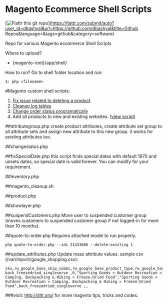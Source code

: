 Magento Ecommerce Shell Scripts
===============================

[![Flattr this git repo](http://api.flattr.com/button/flattr-badge-large.png)](https://flattr.com/submit/auto?user_id=dbashyal&url=https://github.com/dbashyal&title=Github Repos&language=&tags=github&category=software)

Repo for various Magento ecommerce Shell Scripts

Where to upload?
- {magento-root}/app/shell/
 
How to run?
Go to shell folder location and run:

`$: php <filename>`

#Magento custom shell scripts:
1. [Fix issue related to deleting a product](quoteFixer.md)
2. [Cleanup log tables](tclean.md)
3. [Change order status programatically](orderstatus.md)
4. Add all products to new and existing websites. ([view script](shell/product-to-new-website.php))

##attributegroup.php
create product attributes, create attribute set group to all attribute sets and assign new attribute to this new group. it works for existing attributes too.

##changestatus.php

##fixSpecialDate.php
this script finds special dates with default 1970 and unsets dates, so special date is valid forever. You can modify for your requirement.

##inventory.php

##magento_cleanup.sh

##product.php

##showlayer.php

##suspendCustomers.php
Move user to suspended customer group (moves customers to suspended customer group if not logged-in for more than 10 months).

##quote-to-order.php
Requires attached model to run properly.
```
php quote-to-order.php --ids 21433666 --delete-existing 1
```

##update_attributes.php
Update mass attribute values. sample csv (/var/import/google_shopping.csv):

```
sku,rw_google_base_skip_submi,rw_google_base_product_type,rw_google_base_product_categ,rw_google_base_12_digit_sku,rw_google_base_adw_grouping,rw_google_base_adw_labels
back_freezedried_singleserve ,0,"Sporting Goods > Outdoor Recreation > Camping, Backpacking & Hiking > Freeze-Dried Food","Sporting Goods > Outdoor Recreation > Camping, Backpacking & Hiking > Freeze-Dried Food",back_freezedried_singleserve ,,
```

###visit: http://dltr.org/ for more magento tips, tricks and codes.

